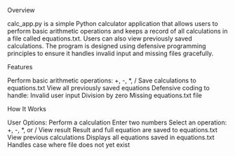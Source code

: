 Overview

calc_app.py is a simple Python calculator application that allows users to perform basic arithmetic operations and keeps a record of all calculations in a file called equations.txt. Users can also view previously saved calculations. The program is designed using defensive programming principles to ensure it handles invalid input and missing files gracefully.

Features

Perform basic arithmetic operations: +, -, *, /
Save calculations to equations.txt
View all previously saved equations
Defensive coding to handle:
Invalid user input
Division by zero
Missing equations.txt file

How It Works

User Options:
Perform a calculation
Enter two numbers
Select an operation: +, -, *, or /
View result
Result and full equation are saved to equations.txt
View previous calculations
Displays all equations saved in equations.txt
Handles case where file does not yet exist
